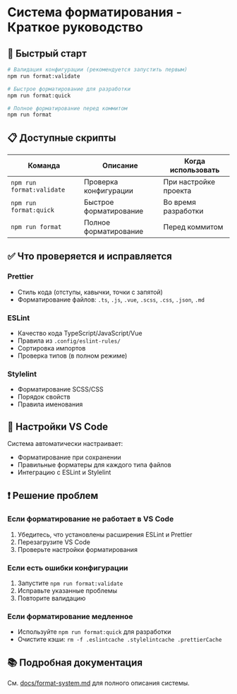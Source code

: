 # Система форматирования - Краткое руководство

## 🚀 Быстрый старт

```bash
# Валидация конфигурации (рекомендуется запустить первым)
npm run format:validate

# Быстрое форматирование для разработки
npm run format:quick

# Полное форматирование перед коммитом
npm run format
```

## 📋 Доступные скрипты

| Команда                   | Описание               | Когда использовать    |
| ------------------------- | ---------------------- | --------------------- |
| `npm run format:validate` | Проверка конфигурации  | При настройке проекта |
| `npm run format:quick`    | Быстрое форматирование | Во время разработки   |
| `npm run format`          | Полное форматирование  | Перед коммитом        |

## ✅ Что проверяется и исправляется

### Prettier

- Стиль кода (отступы, кавычки, точки с запятой)
- Форматирование файлов: `.ts`, `.js`, `.vue`, `.scss`, `.css`, `.json`, `.md`

### ESLint

- Качество кода TypeScript/JavaScript/Vue
- Правила из `.config/eslint-rules/`
- Сортировка импортов
- Проверка типов (в полном режиме)

### Stylelint

- Форматирование SCSS/CSS
- Порядок свойств
- Правила именования

## 🔧 Настройки VS Code

Система автоматически настраивает:

- Форматирование при сохранении
- Правильные форматеры для каждого типа файлов
- Интеграцию с ESLint и Stylelint

## ❗ Решение проблем

### Если форматирование не работает в VS Code

1. Убедитесь, что установлены расширения ESLint и Prettier
2. Перезагрузите VS Code
3. Проверьте настройки форматирования

### Если есть ошибки конфигурации

1. Запустите `npm run format:validate`
2. Исправьте указанные проблемы
3. Повторите валидацию

### Если форматирование медленное

- Используйте `npm run format:quick` для разработки
- Очистите кэши: `rm -f .eslintcache .stylelintcache .prettierCache`

## 📚 Подробная документация

См. [docs/format-system.md](docs/format-system.md) для полного описания системы.
